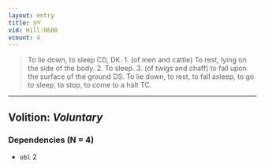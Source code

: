 ```yaml
---
layout: entry
title: ཉལ་
vid: Hill:0600
vcount: 4
---
```

> To lie down, to sleep CD, DK\. 1\. (of men and cattle) To rest, lying on the side of the body\. 2\. To sleep\. 3\. (of twigs and chaff) to fall upon the surface of the ground DS\. To lie down, to rest, to fall asleep, to go to sleep, to stop, to come to a halt TC\.

---
Volition: _Voluntary_
---

### Dependencies (N = 4)
* `obl` 2

